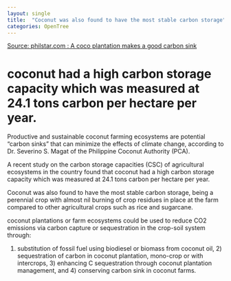 ```yaml
---
layout: single
title:  "Coconut was also found to have the most stable carbon storage"
categories: OpenTree
---
```


[Source: philstar.com : A coco plantation makes a good carbon sink](https://www.philstar.com/business/agriculture/2011/04/03/672023/coco-plantation-makes-good-carbon-sink-study)

<!-- ![]() -->

coconut had a high carbon storage capacity which was measured at 24.1 tons carbon per hectare per year.
===

Productive and sustainable coconut farming ecosystems are potential “carbon sinks” that can minimize the effects of climate change, according to Dr. Severino S. Magat of the Philippine Coconut Authority (PCA).

A recent study on the carbon storage capacities (CSC) of agricultural ecosystems in the country found that coconut had a high carbon storage capacity which was measured at 24.1 tons carbon per hectare per year.

Coconut was also found to have the most stable carbon storage, being a perennial crop with almost nil burning of crop residues in place at the farm compared to other agricultural crops such as rice and sugarcane.

coconut plantations or farm ecosystems could be used to reduce CO2 emissions via carbon capture or sequestration in the crop-soil system through: 

1) substitution of fossil fuel using biodiesel or biomass from coconut oil, 2) sequestration of carbon in coconut plantation, mono-crop or with intercrops, 3) enhancing C sequestration through coconut plantation management, and 4) conserving carbon sink in coconut farms.